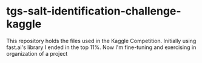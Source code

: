 # tgs-salt-identification-challenge-kaggle
This repository holds the files used in the Kaggle Competition. Initially using fast.ai's library I ended in the top 11%. Now I'm fine-tuning and exercising in organization of a project
